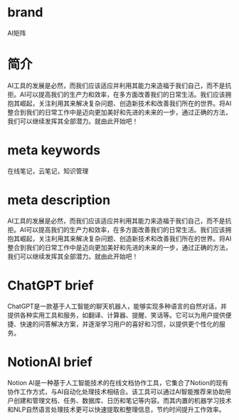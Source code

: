 # brand
AI矩阵

# 简介
AI工具的发展是必然，而我们应该适应并利用其能力来造福于我们自己，而不是抗拒。AI可以提高我们的生产力和效率，在多方面改善我们的日常生活。我们应该拥抱其崛起，关注利用其来解决复杂问题、创造新技术和改善我们所在的世界。将AI整合到我们的日常工作中是迈向更加美好和先进的未来的一步，通过正确的方法，我们可以继续发挥其全部潜力。就由此开始吧！

# meta keywords
在线笔记，云笔记，知识管理

# meta description
AI工具的发展是必然，而我们应该适应并利用其能力来造福于我们自己，而不是抗拒。AI可以提高我们的生产力和效率，在多方面改善我们的日常生活。我们应该拥抱其崛起，关注利用其来解决复杂问题、创造新技术和改善我们所在的世界。将AI整合到我们的日常工作中是迈向更加美好和先进的未来的一步，通过正确的方法，我们可以继续发挥其全部潜力。就由此开始吧！


# ChatGPT brief
ChatGPT是一款基于人工智能的聊天机器人，能够实现多种语言的自然对话，并提供各种实用工具和服务，如翻译、计算器、提醒、笑话等。它可以为用户提供便捷、快速的问答解决方案，并逐渐学习用户的喜好和习惯，以提供更个性化的服务。

# NotionAI brief
Notion AI是一种基于人工智能技术的在线文档协作工具，它集合了Notion的现有协作工作方式，与AI自动化处理技术相结合。该工具可以通过AI智能推荐来协助用户创建和管理文档、任务、数据库、日历和笔记等内容。而其内置的机器学习技术和NLP自然语言处理技术更可以快速提取和整理信息，节约时间提升工作效率。